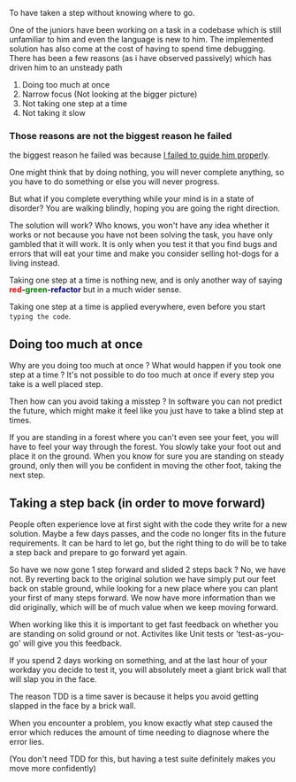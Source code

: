 To have taken a step without knowing where to go.

One of the juniors have been working on a task in a codebase which is still unfamiliar to him and even the language is new to him.
The implemented solution has also come at the cost of having to spend time debugging.
There has been a few reasons (as i have observed passively) which has driven him to an unsteady path

1. Doing too much at once
2. Narrow focus (Not looking at the bigger picture)
3. Not taking one step at a time
4. Not taking it slow
 
### Those reasons are not the biggest reason he failed

the biggest reason he failed was because [I failed to guide him properly](/content/blogs/expressing-your-thoughts-effeciently).


One might think that by doing nothing, you will never complete anything,
so you have to do something or else you will never progress.

But what if you complete everything while your mind is in a state of disorder? You are walking blindly,
hoping you are going the right direction.

The solution will work? Who knows, you won't have any idea whether it works or not because you have not been solving the task,
you have only gambled that it will work. It is only when you test it that you find bugs and errors that will eat your time and make you consider selling hot-dogs for a living instead.

Taking one step at a time is nothing new, and is only another way of saying
**<span style="color:red">red</span>-<span style="color:green">green</span>-<span style="color:navy">refactor</span>**
but in a much wider sense.

Taking one step at a time is applied everywhere, even before you start `typing the code`.

## Doing too much at once
Why are you doing too much at once ? What would happen if you took one step at a time ?
It's not possible to do too much at once if every step you take is a well placed step.

Then how can you avoid taking a misstep ? In software you can not predict the future,
which might make it feel like you just have to take a blind step at times. 

If you are standing in a forest where you can't even see your feet, you will have to feel your way through the forest.
You slowly take your foot out and place it on the ground. When you know for sure you are standing on steady ground,
only then will you be confident in moving the other foot, taking the next step.

## Taking a step back (in order to move forward)
People often experience love at first sight with the code they write for a new solution. Maybe a few days passes,
and the code no longer fits in the future requirements. It can be hard to let go, but the right thing to do will be to
take a step back and prepare to go forward yet again.

So have we now gone 1 step forward and slided 2 steps back ?
No, we have not. By reverting back to the original solution we have simply put our feet back on stable ground,
while looking for a new place where you can plant your first of many steps forward.
We now have more information than we did originally, which will be of much value when we keep moving forward.

When working like this it is important to get fast feedback on whether you are standing on solid ground or not.
Activites like Unit tests or 'test-as-you-go' will give you this feedback.

If you spend 2 days working on something, and at the last hour of your workday you decide to test it,
you will absolutely meet a giant brick wall that will slap you in the face.

The reason TDD is a time saver is because it helps you avoid getting slapped in the face by a brick wall.

When you encounter a problem, you know exactly what step caused the error
which reduces the amount of time needing to diagnose where the error lies.

(You don't need TDD for this, but having a test suite definitely makes you move more confidently)

